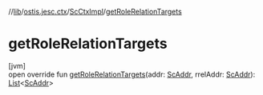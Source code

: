 //[lib](../../../index.md)/[ostis.jesc.ctx](../index.md)/[ScCtxImpl](index.md)/[getRoleRelationTargets](get-role-relation-targets.md)

# getRoleRelationTargets

[jvm]\
open override fun [getRoleRelationTargets](get-role-relation-targets.md)(addr: [ScAddr](../../ostis.jesc.client.model.addr/-sc-addr/index.md), rrelAddr: [ScAddr](../../ostis.jesc.client.model.addr/-sc-addr/index.md)): [List](https://kotlinlang.org/api/latest/jvm/stdlib/kotlin.collections/-list/index.html)&lt;[ScAddr](../../ostis.jesc.client.model.addr/-sc-addr/index.md)&gt;
